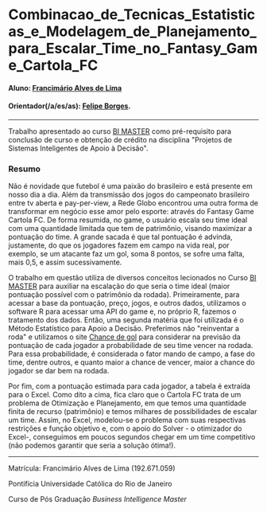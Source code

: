 # Combinacao_de_Tecnicas_Estatisticas_e_Modelagem_de_Planejamento_para_Escalar_Time_no_Fantasy_Game_Cartola_FC

#### Aluno: [Francimário Alves de Lima](https://github.com/francimariolima)
#### Orientador(/a/es/as): [Felipe Borges](https://github.com/FelipeBorgesC).

---

Trabalho apresentado ao curso [BI MASTER](https://ica.puc-rio.ai/bi-master) como pré-requisito para conclusão de curso e obtenção de crédito na disciplina "Projetos de Sistemas Inteligentes de Apoio à Decisão".

### Resumo

Não é novidade que futebol é uma paixão do brasileiro e está presente em nosso dia a dia. Além da transmissão dos jogos do campeonato brasileiro entre tv aberta e pay-per-view, a Rede Globo encontrou uma outra forma de transformar em negócio esse amor pelo esporte: através do Fantasy Game Cartola FC. De forma resumida, no game, o usuário escala seu time ideal com uma quantidade limitada que tem de patrimônio, visando maximizar a pontuação do time. A grande sacada é que tal pontuação é advinda, justamente, do que os jogadores fazem em campo na vida real, por exemplo, se um atacante faz um gol, soma 8 pontos, se sofre uma falta, mais 0,5, e assim sucessivamente.

O trabalho em questão utiliza de diversos conceitos lecionados no Curso [BI MASTER](https://ica.puc-rio.ai/bi-master) para auxiliar na escalação do que seria o time ideal (maior pontuação possível com o patrimônio da rodada). Primeiramente, para acessar a base da pontuação, preço, jogos, e outros dados, utilizamos o software R para acessar uma API do game e, no próprio R, fazemos o tratamento dos dados. Então, uma segunda matéria que foi utilizada é o Método Estatístico para Apoio a Decisão. Preferimos não "reinventar a roda" e utilizamos o site [Chance de gol](https://www.chancedegol.com.br/) para considerar na previsão da pontuação de cada jogador a probabilidade de seu time vencer na rodada. Para essa probabilidade, é considerada o fator mando de campo, a fase do time, dentre outros, e quanto maior a chance de vencer, maior a chance do jogador se dar bem na rodada.

Por fim, com a pontuação estimada para cada jogador, a tabela é extraída para o Excel. Como dito a cima, fica claro que o Cartola FC trata de um problema de Otimização e Planejamento, em que temos uma quantidade finita de recurso (patrimônio) e temos milhares de possibilidades de escalar um time. Assim, no Excel, modelou-se o problema com suas respectivas restrições e função objetivo e, com o apoio do Solver - o otimizador do Excel-, conseguimos em poucos segundos chegar em um time competitivo (não podemos garantir que seria a solução ótima!).

---

Matrícula: Francimário Alves de Lima (192.671.059)

Pontifícia Universidade Católica do Rio de Janeiro

Curso de Pós Graduação *Business Intelligence Master*
